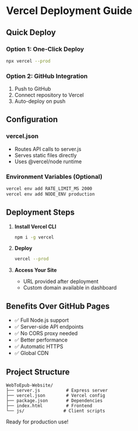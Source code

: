 # Vercel Deployment Guide

## Quick Deploy

### Option 1: One-Click Deploy
```bash
npx vercel --prod
```

### Option 2: GitHub Integration
1. Push to GitHub
2. Connect repository to Vercel
3. Auto-deploy on push

## Configuration

### vercel.json
- Routes API calls to server.js
- Serves static files directly
- Uses @vercel/node runtime

### Environment Variables (Optional)
```bash
vercel env add RATE_LIMIT_MS 2000
vercel env add NODE_ENV production
```

## Deployment Steps

1. **Install Vercel CLI**
   ```bash
   npm i -g vercel
   ```

2. **Deploy**
   ```bash
   vercel --prod
   ```

3. **Access Your Site**
   - URL provided after deployment
   - Custom domain available in dashboard

## Benefits Over GitHub Pages
- ✅ Full Node.js support
- ✅ Server-side API endpoints
- ✅ No CORS proxy needed
- ✅ Better performance
- ✅ Automatic HTTPS
- ✅ Global CDN

## Project Structure
```
WebToEpub-Website/
├── server.js          # Express server
├── vercel.json        # Vercel config
├── package.json       # Dependencies
├── index.html         # Frontend
└── js/               # Client scripts
```

Ready for production use!